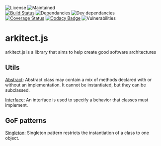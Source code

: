 ![License](https://img.shields.io/github/license/davis90/arkitect.js.svg)
![Maintained](https://img.shields.io/badge/maintained-yes-brightgreen.svg)  
[![Build Status](https://travis-ci.org/davis90/arkitect.js.svg?branch=master)](https://travis-ci.org/davis90/arkitect.js)
![Dependancies](https://img.shields.io/david/davis90/arkitect.js.svg)
![Dev dependancies](https://img.shields.io/david/dev/davis90/arkitect.js.svg)  
[![Coverage Status](https://coveralls.io/repos/github/davis90/arkitect.js/badge.svg?branch=master)](https://coveralls.io/github/davis90/arkitect.js?branch=master)
[![Codacy Badge](https://api.codacy.com/project/badge/Grade/2c4768af9a8644a29cb9d4384516cd54)](https://www.codacy.com/app/davis90/arkitect.js?utm_source=github.com&amp;utm_medium=referral&amp;utm_content=davis90/arkitect.js&amp;utm_campaign=Badge_Grade)
![Vulnerabilities](https://img.shields.io/snyk/vulnerabilities/github/davis90/arkitect.js.svg)

# arkitect.js

arkitect.js is a library that aims to help create good software architectures

## **Utils**

[Abstract](/src/abstract): Abstract class may contain a mix of methods declared with or without an
implementation. It cannot be instantiated, but they can be subclassed.

[Interface](/src/interface): An interface is used to specify a behavior that classes must implement.

## **GoF patterns**

[Singleton](/src/singleton): Singleton pattern restricts the instantiation of a class to one object.
